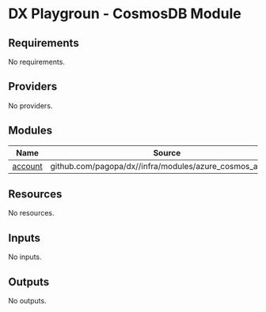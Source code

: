 # DX Playgroun - CosmosDB Module

<!-- BEGIN_TF_DOCS -->
## Requirements

No requirements.

## Providers

No providers.

## Modules

| Name | Source | Version |
|------|--------|---------|
| <a name="module_account"></a> [account](#module\_account) | github.com/pagopa/dx//infra/modules/azure_cosmos_account | ab26f57ed34a614fd3fa496c7b521be9ecc88e1b |

## Resources

No resources.

## Inputs

No inputs.

## Outputs

No outputs.
<!-- END_TF_DOCS -->